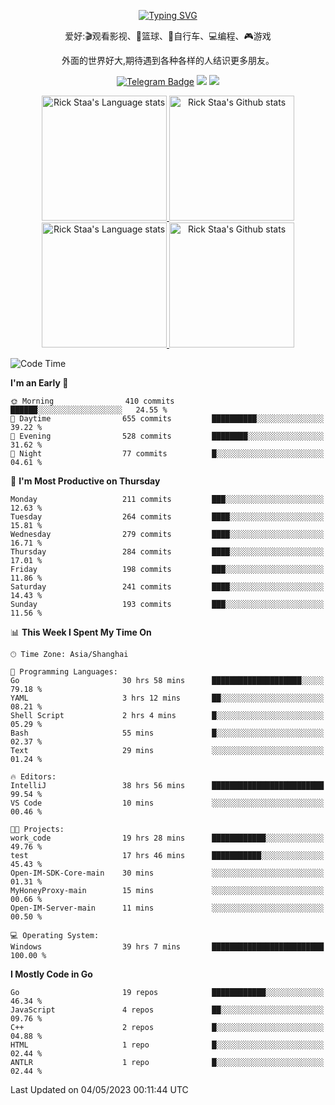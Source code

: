 <div align="center"> 

[![Typing SVG](https://readme-typing-svg.herokuapp.com?size=25&duration=2500&color=eeeeee&vCenter=true&width=200&height=40&lines=Hi+there+%F0%9F%91%8B%F0%9F%8F%BB;I'm+DanBai)](https://git.io/typing-svg)

爱好:🎬观看影视、🏀篮球、🚴自行车、💻编程、🎮游戏

外面的世界好大,期待遇到各种各样的人结识更多朋友。

[![Telegram Badge](https://img.shields.io/badge/-Telegram-blue?style=flat&logo=Telegram&logoColor=white)](https://t.me/danbai9420) 
[![](https://img.shields.io/badge/-Blog-brightgreen?style=flat&logo=Blogger&logoColor=white)](https://p00q.cn)
[![](https://img.shields.io/badge/-Email-red?style=flat&logo=Mail.Ru&logoColor=white)](mailto:danbai@88.com)
</div>

<!-- Light Mode -->
<div align="center"> 
<a href="https://github.com/anuraghazra/github-readme-stats#gh-light-mode-only">
<img height=200 src="https://github-readme-stats-git-master-rstaa-rickstaa.vercel.app/api/top-langs/?username=danbai225&layout=compact&langs_count=10&hide_border=1&role=OWNER,COLLABORATOR#gh-light-mode-only" alt="Rick Staa's Language stats" />
</a>
<a href="https://github.com/anuraghazra/github-readme-stats#gh-light-mode-only">
<img height=200 src="https://github-readme-stats-git-master-rstaa-rickstaa.vercel.app/api?username=danbai225&show_icons=true&count_private=true&line_height=28&hide_border=1&include_all_commits=true&card_width=450&role=OWNER,COLLABORATOR&exclude_repo=github-readme-stats#gh-light-mode-only" alt="Rick Staa's Github stats" />
</a>
</div>

<!-- Dark Mode -->
<div align="center"> 
<a href="https://github.com/anuraghazra/github-readme-stats#gh-dark-mode-only">
<img height=200 src="https://github-readme-stats-git-master-rstaa-rickstaa.vercel.app/api/top-langs/?username=danbai225&layout=compact&langs_count=10&hide_border=1&role=OWNER,COLLABORATOR&theme=github_dark#gh-dark-mode-only" alt="Rick Staa's Language stats" />
</a>
<a href="https://github.com/anuraghazra/github-readme-stats#gh-dark-mode-only">
<img height=200 src="https://github-readme-stats-git-master-rstaa-rickstaa.vercel.app/api?username=danbai225&show_icons=true&count_private=true&line_height=28&hide_border=1&include_all_commits=true&card_width=450&role=OWNER,COLLABORATOR&exclude_repo=github-readme-stats&theme=github_dark#gh-dark-mode-only" alt="Rick Staa's Github stats" />
</a>
</div>

<!--START_SECTION:waka-->
![Code Time](http://img.shields.io/badge/Code%20Time-249%20hrs%2038%20mins-blue)

**I'm an Early 🐤** 

```text
🌞 Morning                410 commits         ██████░░░░░░░░░░░░░░░░░░░   24.55 % 
🌆 Daytime                655 commits         ██████████░░░░░░░░░░░░░░░   39.22 % 
🌃 Evening                528 commits         ████████░░░░░░░░░░░░░░░░░   31.62 % 
🌙 Night                  77 commits          █░░░░░░░░░░░░░░░░░░░░░░░░   04.61 % 
```
📅 **I'm Most Productive on Thursday** 

```text
Monday                   211 commits         ███░░░░░░░░░░░░░░░░░░░░░░   12.63 % 
Tuesday                  264 commits         ████░░░░░░░░░░░░░░░░░░░░░   15.81 % 
Wednesday                279 commits         ████░░░░░░░░░░░░░░░░░░░░░   16.71 % 
Thursday                 284 commits         ████░░░░░░░░░░░░░░░░░░░░░   17.01 % 
Friday                   198 commits         ███░░░░░░░░░░░░░░░░░░░░░░   11.86 % 
Saturday                 241 commits         ████░░░░░░░░░░░░░░░░░░░░░   14.43 % 
Sunday                   193 commits         ███░░░░░░░░░░░░░░░░░░░░░░   11.56 % 
```


📊 **This Week I Spent My Time On** 

```text
🕑︎ Time Zone: Asia/Shanghai

💬 Programming Languages: 
Go                       30 hrs 58 mins      ████████████████████░░░░░   79.18 % 
YAML                     3 hrs 12 mins       ██░░░░░░░░░░░░░░░░░░░░░░░   08.21 % 
Shell Script             2 hrs 4 mins        █░░░░░░░░░░░░░░░░░░░░░░░░   05.29 % 
Bash                     55 mins             █░░░░░░░░░░░░░░░░░░░░░░░░   02.37 % 
Text                     29 mins             ░░░░░░░░░░░░░░░░░░░░░░░░░   01.24 % 

🔥 Editors: 
IntelliJ                 38 hrs 56 mins      █████████████████████████   99.54 % 
VS Code                  10 mins             ░░░░░░░░░░░░░░░░░░░░░░░░░   00.46 % 

🐱‍💻 Projects: 
work_code                19 hrs 28 mins      ████████████░░░░░░░░░░░░░   49.76 % 
test                     17 hrs 46 mins      ███████████░░░░░░░░░░░░░░   45.43 % 
Open-IM-SDK-Core-main    30 mins             ░░░░░░░░░░░░░░░░░░░░░░░░░   01.31 % 
MyHoneyProxy-main        15 mins             ░░░░░░░░░░░░░░░░░░░░░░░░░   00.66 % 
Open-IM-Server-main      11 mins             ░░░░░░░░░░░░░░░░░░░░░░░░░   00.50 % 

💻 Operating System: 
Windows                  39 hrs 7 mins       █████████████████████████   100.00 % 
```

**I Mostly Code in Go** 

```text
Go                       19 repos            ████████████░░░░░░░░░░░░░   46.34 % 
JavaScript               4 repos             ██░░░░░░░░░░░░░░░░░░░░░░░   09.76 % 
C++                      2 repos             █░░░░░░░░░░░░░░░░░░░░░░░░   04.88 % 
HTML                     1 repo              █░░░░░░░░░░░░░░░░░░░░░░░░   02.44 % 
ANTLR                    1 repo              █░░░░░░░░░░░░░░░░░░░░░░░░   02.44 % 
```




 Last Updated on 04/05/2023 00:11:44 UTC
<!--END_SECTION:waka-->
